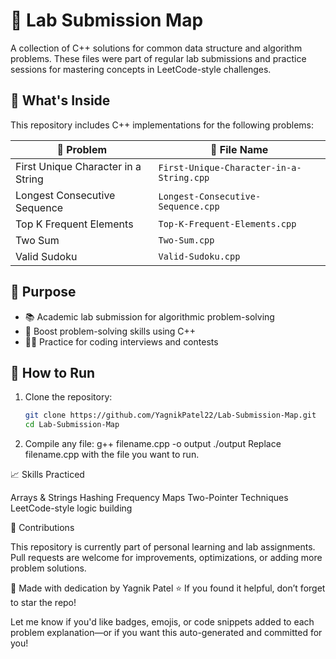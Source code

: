 # 🧪 Lab Submission Map

A collection of C++ solutions for common data structure and algorithm problems. These files were part of regular lab submissions and practice sessions for mastering concepts in LeetCode-style challenges.

## 📂 What's Inside

This repository includes C++ implementations for the following problems:

| 🧠 Problem                          | 📁 File Name                         |
|------------------------------------|--------------------------------------|
| First Unique Character in a String | `First-Unique-Character-in-a-String.cpp` |
| Longest Consecutive Sequence       | `Longest-Consecutive-Sequence.cpp`      |
| Top K Frequent Elements            | `Top-K-Frequent-Elements.cpp`          |
| Two Sum                            | `Two-Sum.cpp`                          |
| Valid Sudoku                       | `Valid-Sudoku.cpp`                     |

## 📌 Purpose

- 📚 Academic lab submission for algorithmic problem-solving  
- 🚀 Boost problem-solving skills using C++  
- 🧑‍💻 Practice for coding interviews and contests

## 🚀 How to Run

1. Clone the repository:
   ```bash
   git clone https://github.com/YagnikPatel22/Lab-Submission-Map.git
   cd Lab-Submission-Map
2. Compile any file:
   g++ filename.cpp -o output
   ./output
Replace filename.cpp with the file you want to run.

📈 Skills Practiced

Arrays & Strings
Hashing
Frequency Maps
Two-Pointer Techniques
LeetCode-style logic building

🙌 Contributions

This repository is currently part of personal learning and lab assignments.
Pull requests are welcome for improvements, optimizations, or adding more problem solutions.

🧠 Made with dedication by Yagnik Patel
⭐ If you found it helpful, don’t forget to star the repo!


Let me know if you'd like badges, emojis, or code snippets added to each problem explanation—or if you want this auto-generated and committed for you!

